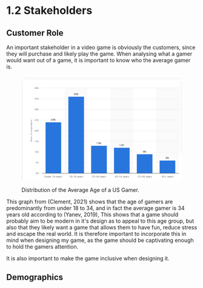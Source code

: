 # 1.2 Stakeholders

## Customer Role

An important stakeholder in a video game is obviously the customers, since they will purchase and likely play the game. When analysing what a gamer would want out of a game, it is important to know who the average gamer is.

<figure><img src="../.gitbook/assets/image.png" alt=""><figcaption><p>Distribution of the Average Age of a US Gamer.</p></figcaption></figure>

This graph from (Clement, 2021) shows that the age of gamers are predominantly from under 18 to 34, and in fact the average gamer is 34 years old according to (Yanev, 2019), This shows that a game should probably aim to be modern in it's design as to appeal to this age group, but also that they likely want a game that allows them to have fun, reduce stress and escape the real world. It is therefore important to incorporate this in mind when designing my game, as the game should be captivating enough to hold the gamers attention.&#x20;

It is also important to make the game inclusive when designing it.&#x20;

## Demographics
